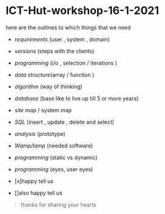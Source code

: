 # ICT-Hut-workshop-16-1-2021
here are the outlines to which things that we need

- _requirements_ (user , system , domain)<br />
- _versions_ (steps with the clients)<br />
- _programming_ (i/o , selection / iterations )<br />
- _data structure_(array / function )<br />
- _algorithm_ (way of thinking)<br />
- _database_ (base like to live up till 5 or more years)<br />
- _site map_ / system map <br />
- _SQL_ (insert , update , delete and select)<br />
- _analysis_ (prototype)<br />
- _Wamp/lamp_ (needed software)<br />
- _programming_ (static vs dynamic)  <br />
- _programming_ (eyes, user eyes) <br />

- [x]happy tell us
- []also happy tell us

>thanks for sharing your hearts
